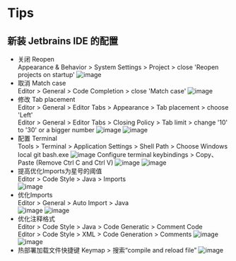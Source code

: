 # Tips

## 新装 Jetbrains IDE 的配置
- 关闭 Reopen  
  Appearance & Behavior > System Settings > Project > close 'Reopen projects on startup'
  ![image](https://user-images.githubusercontent.com/65496608/158004682-6e016c85-fdce-4ea2-8571-c6693dc10a27.png)
- 取消 Match case  
  Editor > General > Code Completion > close 'Match case'
  ![image](https://user-images.githubusercontent.com/65496608/158004848-8360b3bb-c3cf-407e-beff-3701e486901c.png)
- 修改 Tab placement  
  Editor > General > Editor Tabs > Appearance > Tab placement > choose 'Left'  
  Editor > General > Editor Tabs > Closing Policy > Tab limit > change '10' to '30' or a bigger number
  ![image](https://user-images.githubusercontent.com/65496608/158005037-3388748a-6326-4d9b-b519-d6f1e8222e01.png)
  ![image](https://user-images.githubusercontent.com/65496608/194224955-0c1dfc09-5b07-48ab-a831-34a39e4bc6c9.png)
- 配置 Terminal  
  Tools > Terminal > Application Settings > Shell Path > Choose Windows local git bash.exe
  ![image](https://user-images.githubusercontent.com/65496608/187031711-278a40c9-9ce9-4858-8417-4103bad4344e.png)
  Configure terminal keybindings > Copy、Paste (Remove Ctrl C and Ctrl V)
  ![image](https://user-images.githubusercontent.com/65496608/187031800-8eb642d1-bcfa-4aba-92ee-4a37847f610c.png)
  ![image](https://user-images.githubusercontent.com/65496608/187031698-4314b44a-8b65-445c-bd2a-253fe367dd79.png)
- 提高优化Imports为星号的阈值  
  Editor > Code Style > Java > Imports  
  ![image](https://user-images.githubusercontent.com/65496608/234561801-2f16ddf4-5504-4771-a192-1065512a9c46.png)
- 优化Imports  
  Editor > General > Auto Import > Java  
  ![image](https://user-images.githubusercontent.com/65496608/235082722-ad3bbf96-b721-49f5-8079-30938a574720.png)
  ![image](https://github.com/LCHEN142857/LCHEN142857.github.io/assets/65496608/0077297d-db30-4f25-a546-3ef47cb0028d)
- 优化注释格式  
  Editor > Code Style > Java > Code Generatic > Comment Code  
  Editor > Code Style > XML > Code Generation > Comments
  ![image](https://github.com/LCHEN142857/LCHEN142857.github.io/assets/65496608/1851d12e-60f8-4500-91f3-0257bc426839)
  ![image](https://github.com/LCHEN142857/LCHEN142857.github.io/assets/65496608/e3f38dd5-342c-442b-8980-d28bc4134cad)
- 热部署加载文件快捷键
  Keymap > 搜索“compile and reload file”
  ![image](https://github.com/LCHEN142857/LCHEN142857.github.io/assets/65496608/27624c50-6fb5-4a0f-80c5-f9be922319b9)


